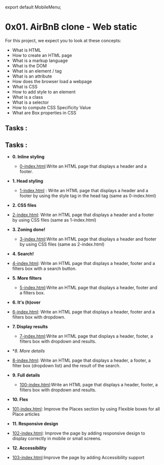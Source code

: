 
export default MobileMenu;

# 0x01. AirBnB clone - Web static

For this project, we expect you to look at these concepts:

* What is HTML
* How to create an HTML page
* What is a markup language
* What is the DOM
* What is an element / tag
* What is an attribute
* How does the browser load a webpage
* What is CSS
* How to add style to an element
* What is a class
* What is a selector
* How to compute CSS Specificity Value
* What are Box properties in CSS

## Tasks : 


## Tasks : 


* **0. Inline styling**
  * [0-index.html](0-index.html):Write an HTML page that displays a header and a footer.

  
* **1. Head styling**
  * [1-index.html](1-index.html) : Write an HTML page that displays a header and a footer by using the style tag in the head tag (same as 0-index.html)

  
* **2. CSS files**
 * [2-index.html](2-index.html): Write an HTML page that displays a header and a footer by using CSS files (same as 1-index.html)

* **3. Zoning done!**
  * [3-index.html](3-index.html):Write an HTML page that displays a header and footer by using CSS files (same as 2-index.html)
  
* **4. Search!**
 * [4-index.html](4-index.html): Write an HTML page that displays a header, footer and a filters box with a search button.

* **5. More filters**
  * [5-index.html](5-index.html):Write an HTML page that displays a header, footer and a filters box.
  
* **6. It's (h)over**
 * [6-index.html](6-index.html): Write an HTML page that displays a header, footer and a filters box with dropdown.

* **7. Display results**
  * [7-index.html](7-index.html):Write an HTML page that displays a header, footer, a filters box with dropdown and results.
  
* **8. More details*
 * [8-index.html](8-index.html): Write an HTML page that displays a header, a footer, a filter box (dropdown list) and the result of the search.
 
* **9. Full details**
  * [100-index.html](100-index.html):Write an HTML page that displays a header, footer, a filters box with dropdown and results.

* **10. Flex**
 * [101-index.html](101-index.html): Improve the Places section by using Flexible boxes for all Place articles

* **11. Responsive design**
 * [102-index.html](102-index.html): Improve the page by adding responsive design to display correctly in mobile or small screens.
 
* **12. Accessibility**
 * [103-index.html](103-index.html):Improve the page by adding Accessibility support
 
